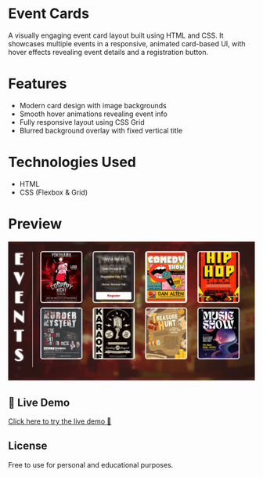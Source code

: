 # Event Cards

A visually engaging event card layout built using HTML and CSS. It showcases multiple events in a responsive, animated card-based UI, with hover effects revealing event details and a registration button.

# Features

- Modern card design with image backgrounds  
- Smooth hover animations revealing event info  
- Fully responsive layout using CSS Grid  
- Blurred background overlay with fixed vertical title  

# Technologies Used

- HTML
- CSS (Flexbox & Grid)  

# Preview
![Event Card Screenshot](eventcard.png)

## 🔗 Live Demo

[Click here to try the live demo 🚀](https://the-real-protagonist.github.io/events/)

##  License

Free to use for personal and educational purposes.



